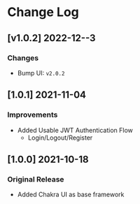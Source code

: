 # Change Log

## [v1.0.2] 2022-12--3
### Changes

- Bump UI:  `v2.0.2`

## [1.0.1] 2021-11-04
### Improvements

- Added Usable JWT Authentication Flow
  - Login/Logout/Register

## [1.0.0] 2021-10-18
### Original Release
- Added Chakra UI as base framework
